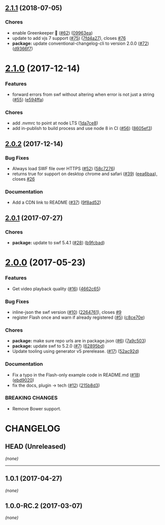 <a name="2.1.1"></a>
## [2.1.1](https://github.com/videojs/videojs-flash/compare/v2.1.0...v2.1.1) (2018-07-05)

### Chores

* enable Greenkeeper 🌴 ([#62](https://github.com/videojs/videojs-flash/issues/62)) ([09963ea](https://github.com/videojs/videojs-flash/commit/09963ea))
* update to add vjs 7 support ([#75](https://github.com/videojs/videojs-flash/issues/75)) ([7fd4a27](https://github.com/videojs/videojs-flash/commit/7fd4a27)), closes [#76](https://github.com/videojs/videojs-flash/issues/76)
* **package:** update conventional-changelog-cli to version 2.0.0 ([#72](https://github.com/videojs/videojs-flash/issues/72)) ([d9366f7](https://github.com/videojs/videojs-flash/commit/d9366f7))

<a name="2.1.0"></a>
# [2.1.0](https://github.com/videojs/videojs-flash/compare/v2.0.2...v2.1.0) (2017-12-14)

### Features

* forward errors from swf without altering when error is not just a string ([#55](https://github.com/videojs/videojs-flash/issues/55)) ([e594ffa](https://github.com/videojs/videojs-flash/commit/e594ffa))

### Chores

* add .nvmrc to point at node LTS ([1da7ce8](https://github.com/videojs/videojs-flash/commit/1da7ce8))
* add in-publish to build process and use node 8 in CI ([#56](https://github.com/videojs/videojs-flash/issues/56)) ([8605ef3](https://github.com/videojs/videojs-flash/commit/8605ef3))

<a name="2.0.2"></a>
## [2.0.2](https://github.com/videojs/videojs-flash/compare/v2.0.1...v2.0.2) (2017-12-14)

### Bug Fixes

* Always load SWF file over HTTPS ([#52](https://github.com/videojs/videojs-flash/issues/52)) ([58c7276](https://github.com/videojs/videojs-flash/commit/58c7276))
* returns true for support on desktop chrome and safari ([#39](https://github.com/videojs/videojs-flash/issues/39)) ([eea6baa](https://github.com/videojs/videojs-flash/commit/eea6baa)), closes [#26](https://github.com/videojs/videojs-flash/issues/26)

### Documentation

* Add a CDN link to README ([#37](https://github.com/videojs/videojs-flash/issues/37)) ([9f8ad52](https://github.com/videojs/videojs-flash/commit/9f8ad52))

<a name="2.0.1"></a>
## [2.0.1](https://github.com/videojs/videojs-flash/compare/v2.0.0...v2.0.1) (2017-07-27)

### Chores

* **package:** update to swf 5.4.1 ([#28](https://github.com/videojs/videojs-flash/issues/28)) ([b9fcbad](https://github.com/videojs/videojs-flash/commit/b9fcbad))

<a name="2.0.0"></a>
# [2.0.0](https://github.com/videojs/videojs-flash/compare/v1.0.0-RC.0...v2.0.0) (2017-05-23)

### Features

* Get video playback quality ([#16](https://github.com/videojs/videojs-flash/issues/16)) ([4662c65](https://github.com/videojs/videojs-flash/commit/4662c65))

### Bug Fixes

* inline-json the swf version ([#10](https://github.com/videojs/videojs-flash/issues/10)) ([2264761](https://github.com/videojs/videojs-flash/commit/2264761)), closes [#9](https://github.com/videojs/videojs-flash/issues/9)
* register Flash once and warn if already registered ([#5](https://github.com/videojs/videojs-flash/issues/5)) ([c8ce70e](https://github.com/videojs/videojs-flash/commit/c8ce70e))

### Chores

* **package:** make sure repo urls are in package.json ([#6](https://github.com/videojs/videojs-flash/issues/6)) ([7a9c503](https://github.com/videojs/videojs-flash/commit/7a9c503))
* **package:** update swf to 5.2.0 ([#7](https://github.com/videojs/videojs-flash/issues/7)) ([62895bd](https://github.com/videojs/videojs-flash/commit/62895bd))
* Update tooling using generator v5 prerelease. ([#17](https://github.com/videojs/videojs-flash/issues/17)) ([52ac92d](https://github.com/videojs/videojs-flash/commit/52ac92d))

### Documentation

* Fix a typo in the Flash-only example code in README.md ([#18](https://github.com/videojs/videojs-flash/issues/18)) ([ebd9020](https://github.com/videojs/videojs-flash/commit/ebd9020))
* fix the docs, plugin -> tech ([#12](https://github.com/videojs/videojs-flash/issues/12)) ([215b8d3](https://github.com/videojs/videojs-flash/commit/215b8d3))


### BREAKING CHANGES

* Remove Bower support.

CHANGELOG
=========

## HEAD (Unreleased)
_(none)_

--------------------

## 1.0.1 (2017-04-27)
_(none)_

## 1.0.0-RC.2 (2017-03-07)
_(none)_

